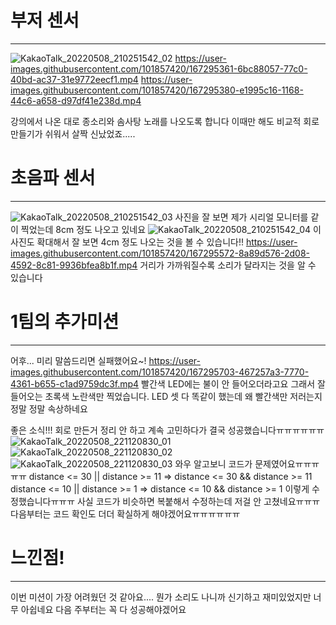 부저 센서
======
******
![KakaoTalk_20220508_210251542_02](https://user-images.githubusercontent.com/101857420/167295349-366d51fd-d393-423d-aae2-0d3d8f7a05b2.jpg)
https://user-images.githubusercontent.com/101857420/167295361-6bc88057-77c0-40bd-ac37-31e9772eecf1.mp4
https://user-images.githubusercontent.com/101857420/167295380-e1995c16-1168-44c6-a658-d97df41e238d.mp4

강의에서 나온 대로 종소리와 솜사탕 노래를 나오도록 합니다
이때만 해도 비교적 회로 만들기가 쉬워서 살짝 신났었죠.....

초음파 센서
======
*******
![KakaoTalk_20220508_210251542_03](https://user-images.githubusercontent.com/101857420/167295490-6920bbde-b930-4196-9fde-a3d9e7708b91.jpg)
사진을 잘 보면 제가 시리얼 모니터를 같이 찍었는데 8cm 정도 나오고 있네요
![KakaoTalk_20220508_210251542_04](https://user-images.githubusercontent.com/101857420/167295525-5d31b0b6-b617-455b-9760-5119d89ca5be.jpg)
이 사진도 확대해서 잘 보면 4cm 정도 나오는 것을 볼 수 있습니다!!
https://user-images.githubusercontent.com/101857420/167295572-8a89d576-2d08-4592-8c81-9936bfea8b1f.mp4
거리가 가까워질수록 소리가 달라지는 것을 알 수 있습니다

1팀의 추가미션
======
******
어후... 미리 말씀드리면 실패했어요~! 
https://user-images.githubusercontent.com/101857420/167295703-467257a3-7770-4361-b655-c1ad9759dc3f.mp4
빨간색 LED에는 불이 안 들어오더라고요 그래서 잘 들어오는 초록색 노란색만 찍었습니다.
LED 셋 다 똑같이 했는데 왜 빨간색만 저러는지 정말 정말 속상하네요

좋은 소식!!! 회로 만든거 정리 안 하고 계속 고민하다가 결국 성공했습니다ㅠㅠㅠㅠㅠㅠ
![KakaoTalk_20220508_221120830_01](https://user-images.githubusercontent.com/101857420/167297828-ad8144f0-bf68-4104-b32e-2a178fa05b23.jpg)
![KakaoTalk_20220508_221120830_02](https://user-images.githubusercontent.com/101857420/167297858-b57d424d-714d-456a-ade7-1df771853bbf.jpg)
![KakaoTalk_20220508_221120830_03](https://user-images.githubusercontent.com/101857420/167297877-983ab400-82af-4239-9acd-94871f7619e5.jpg)
와우 알고보니 코드가 문제였어요ㅠㅠㅠㅠㅠ 
distance <= 30 || distance >= 11 => distance <= 30 && distance >= 11
distance <= 10 || distance >= 1 => distance <= 10 && distance >= 1 
이렇게 수정했습니다ㅠㅠㅠ 사실 코드가 비슷하면 복붙해서 수정하는데 저걸 안 고쳤네요ㅠㅠㅠ
다음부터는 코드 확인도 더더 확실하게 해야겠어요ㅠㅠㅠㅠㅠㅠ


느낀점!
====
****
이번 미션이 가장 어려웠던 것 같아요.... 뭔가 소리도 나니까 신기하고 재미있었지만 너무 아쉽네요
다음 주부터는 꼭 다 성공해야겠어요 


